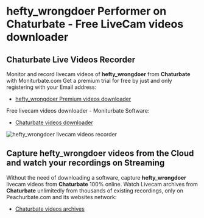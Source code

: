 # hefty_wrongdoer Performer on Chaturbate - Free LiveCam videos downloader

## Chaturbate Live Videos Recorder

Monitor and record livecam videos of **hefty_wrongdoer** from **Chaturbate** with Moniturbate.com
Get a premium trial for free by just and only registering with your Email address:
* [hefty_wrongdoer Premium videos downloader](https://moniturbate.com/request-demo-licence-key.html)

Free livecam videos downloader - Moniturbate Software:
* [Chaturbate videos downloader](https://moniturbate.com/moniturbate-download-software.html)

![hefty_wrongdoer livecam videos recorder](https://peachurnet.com/templates/moniturbate-software.png)


## Capture hefty_wrongdoer videos from the Cloud and watch your recordings on Streaming

Without the need of downloading a software, capture **hefty_wrongdoer** livecam videos from **Chaturbate** 100% online.
Watch Livecam archives from **Chaturbate** unlimitedly from thousands of existing recordings, only on Peachurbate.com and its websites network:
* [Chaturbate videos archives](https://peachurnet.com/)